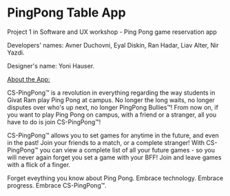 # PingPong Table App 
Project 1 in Software and UX workshop - Ping Pong game reservation app

Developers' names:
Avner Duchovni, Eyal Diskin, Ran Hadar, Liav Alter, Nir Yazdi.

Designer's name: Yoni Hauser.

<ins>About the App:</ins>

CS-PingPong™ is a revolution in everything regarding the way students in Givat Ram play Ping Pong at campus. 
No longer the long waits, no longer disputes over who's up next, no longer PingPong Bullies™!
From now on, if you want to play Ping Pong on campus, with a friend or a stranger, all you have to do is join CS-PingPong™!

CS-PingPong™ allows you to set games for anytime in the future, and even in the past! Join your friends to a match, or a complete stranger!
With CS-PingPong™ you can view a complete list of all your future games - so you will never again forget you set a game with your BFF!
Join and leave games with a flick of a finger.

Forget eveything you know about Ping Pong. Embrace technology. Embrace progress. Embrace CS-PingPong™.
